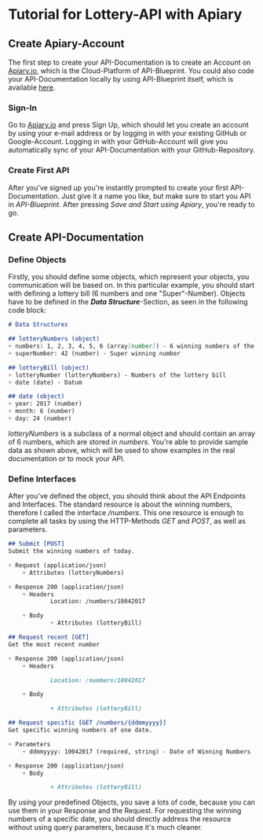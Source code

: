 # Tutorial for Lottery-API with Apiary
## Create Apiary-Account
The first step to create your API-Documentation is to create an Account on [Apiary.io](http://apiary.io/), which is the Cloud-Platform of API-Blueprint. You could also code your API-Documentation locally by using API-Blueprint itself, which is available [here](https://apiblueprint.org/).
### Sign-In
Go to [Apiary.io](http://apiary.io/) and press Sign Up, which should let you create an account by using your e-mail address or by logging in with your existing GitHub or Google-Account. Logging in with your GitHub-Account will give you automatically sync of your API-Documentation  with your GitHub-Repository.
### Create First API
After you've signed up you're instantly prompted to create your first API-Documentation. Just give it a name you like, but make sure to start you API in *API-Blueprint*. After pressing *Save and Start using Apiary*, you're ready to go.
## Create API-Documentation
### Define Objects
Firstly, you should define some objects, which represent your objects, you communication will be based on. In this particular example, you should start with defining a lottery bill  (6 numbers and one "Super"-Number). Objects have to be defined in the ***Data Structure***-Section, as seen in the following code block:
```Markdown
# Data Structures

## lotteryNumbers (object)
+ numbers: 1, 2, 3, 4, 5, 6 (array[number]) - 6 winning numbers of the lottery
+ superNumber: 42 (number) - Super winning number

## lotteryBill (object)
+ lotteryNumber (lotteryNumbers) - Numbers of the lottery bill
+ date (date) - Datum

## date (object)
+ year: 2017 (number)
+ month: 6 (number)
+ day: 24 (number)
```
*lotteryNumbers* is a subclass of a normal object and should contain an array of 6 numbers, which are stored in *numbers*. You're able to provide sample data as shown above, which will be used to show examples in the real documentation or to mock your API.
### Define Interfaces
After you've defined the object, you should think about the API Endpoints and Interfaces. The standard resource is about the winning numbers, therefore I called the interface */numbers*. This one resource is enough to complete all tasks by using the HTTP-Methods *GET* and *POST*, as well as parameters.
```Markdown
## Submit [POST]
Submit the winning numbers of today.

+ Request (application/json)
    + Attributes (lotteryNumbers)

+ Response 200 (application/json)
    + Headers
            Location: /numbers/10042017

    + Body
            + Attributes (lotteryBill)

## Request recent [GET]
Get the most recent number

+ Response 200 (application/json)
    + Headers

            Location: /numbers/10042017

    + Body

            + Attributes (lotteryBill)

## Request specific [GET /numbers/{ddmmyyyy}]
Get specific winning numbers of one date.

+ Parameters
    + ddmmyyyy: 10042017 (required, string) - Date of Winning Numbers

+ Response 200 (application/json)
    + Body

            + Attributes (lotteryBill)


```
By using your predefined Objects, you save a lots of code, because you can use them in your Response and the Request. For requesting the winning numbers of a specific date, you should directly address the resource without using query parameters, because it's much cleaner.
